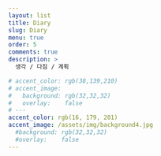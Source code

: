 ```yaml
---
layout: list
title: Diary
slug: Diary
menu: true
order: 5
comments: true
description: >
  생각 / 다짐 / 계획

# accent_color: rgb(38,139,210)
# accent_image:
#   background: rgb(32,32,32)
#   overlay:    false
# ---
accent_color: rgb(16, 179, 201)
accent_image: /assets/img/background4.jpg
  #background: rgb(32,32,32)
  #overlay:    false
---
```

